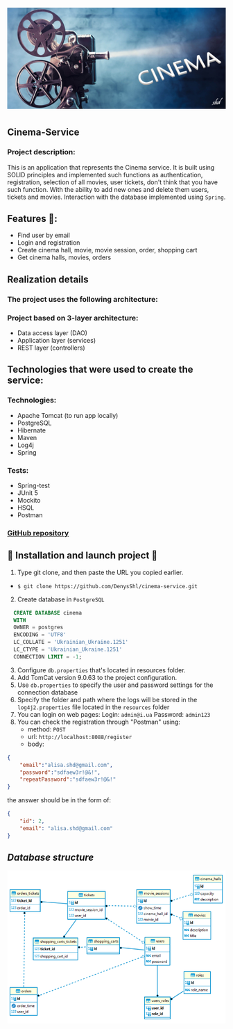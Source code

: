 ![](images/start.jpg)
<p align="center" style="font-size: 38px">
</p>

## Cinema-Service
### Project description:

This is an application that represents the Cinema service. It is built using SOLID principles and implemented such
functions as authentication, registration, selection of all movies, user tickets, don't think that you have such function. With the ability to add new ones and delete them
users, tickets and movies. Interaction with the database implemented using `Spring`.

## Features 👀️:

- Find user by email 
- Login and registration
- Create cinema hall, movie, movie session, order, shopping cart
- Get cinema halls, movies, orders

## Realization details
### The project uses the following architecture:
### Project based on 3-layer architecture:
- Data access layer (DAO)
- Application layer (services)
- REST layer (controllers)

## Technologies that were used to create the service:
### Technologies:
  - Apache Tomcat (to run app locally)
  - PostgreSQL
  - Hibernate
  - Maven
  - Log4j
  - Spring

### Tests:
  - Spring-test
  - JUnit 5
  - Mockito
  - HSQL
  - Postman

### [GitHub repository](https://github.com/DenysShl/cinema-service.git)

## 🚀️ Installation and launch project 🚀️

1. Type git clone, and then paste the URL you copied earlier.
  - `$ git clone https://github.com/DenysShl/cinema-service.git`
2. Create database in `PostgreSQL`
  ```sql
    CREATE DATABASE cinema
    WITH
    OWNER = postgres
    ENCODING = 'UTF8'
    LC_COLLATE = 'Ukrainian_Ukraine.1251'
    LC_CTYPE = 'Ukrainian_Ukraine.1251'
    CONNECTION LIMIT = -1;
  ```
3. Configure `db.properties` that's located in resources folder.
4. Add TomCat version 9.0.63 to the project configuration.
5. Use `db.properties` to specify the user and password settings for the connection database
6. Specify the folder and path where the logs will be stored in the `log4j2.properties` file located in the `resources` folder
7. You can login on web pages: Login: `admin@i.ua` Password: `admin123`
8. You can check the registration through "Postman" using: 
   - method: `POST` 
   - url: `http://localhost:8088/register`
   - body:
```json
{
    "email":"alisa.shd@gmail.com",
    "password":"sdfaew3r!@&!",
    "repeatPassword":"sdfaew3r!@&!"
}

```
the answer should be in the form of:
```json
{
    "id": 2,
    "email": "alisa.shd@gmail.com"
}
```



## _Database structure_

![](images/structure_db_spring.png)